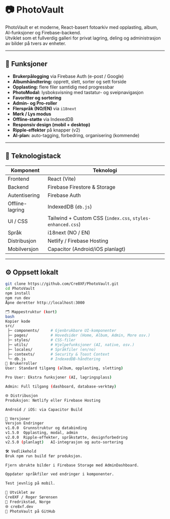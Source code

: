 # 📷 PhotoVault

PhotoVault er et moderne, React-basert fotoarkiv med opplasting, album, AI-funksjoner og Firebase-backend.  
Utviklet som et fullverdig galleri for privat lagring, deling og administrasjon av bilder på tvers av enheter.

---

## 🚀 Funksjoner

- **Brukerpålogging** via Firebase Auth (e-post / Google)
- **Albumhåndtering:** opprett, slett, sorter og sett forside
- **Opplasting:** flere filer samtidig med progressbar
- **PhotoModal:** lysboksvisning med tastatur- og sveipnavigasjon
- **Favoritter og sortering**
- **Admin- og Pro-roller**
- **Flerspråk (NO/EN)** via `i18next`
- **Mørk / Lys modus**
- **Offline-støtte** via IndexedDB
- **Responsiv design (mobil + desktop)**
- **Ripple-effekter** på knapper (v2)
- **AI-plan:** auto-tagging, forbedring, organisering (kommende)

---

## 🧩 Teknologistack

| Komponent       | Teknologi                                                  |
| --------------- | ---------------------------------------------------------- |
| Frontend        | React (Vite)                                               |
| Backend         | Firebase Firestore & Storage                               |
| Autentisering   | Firebase Auth                                              |
| Offline-lagring | IndexedDB (`db.js`)                                        |
| UI / CSS        | Tailwind + Custom CSS (`index.css`, `styles-enhanced.css`) |
| Språk           | i18next (NO / EN)                                          |
| Distribusjon    | Netlify / Firebase Hosting                                 |
| Mobilversjon    | Capacitor (Android/iOS planlagt)                           |

---

## ⚙️ Oppsett lokalt

```bash
git clone https://github.com/Cre8XF/PhotoVault.git
cd PhotoVault
npm install
npm run dev
Åpne deretter http://localhost:3000

🗂️ Mappestruktur (kort)
bash
Kopier kode
src/
 ├─ components/     # Gjenbrukbare UI-komponenter
 ├─ pages/          # Hovedsider (Home, Album, Admin, More osv.)
 ├─ styles/         # CSS-filer
 ├─ utils/          # Hjelpefunksjoner (AI, native, osv.)
 ├─ locales/        # Språkfiler (en/no)
 ├─ contexts/       # Security & Toast Context
 └─ db.js           # IndexedDB-håndtering
🧠 Brukerroller
User: Standard tilgang (album, opplasting, sletting)

Pro User: Ekstra funksjoner (AI, lagringsplass)

Admin: Full tilgang (dashboard, database-verktøy)

🌐 Distribusjon
Produksjon: Netlify eller Firebase Hosting

Android / iOS: via Capacitor Build

🧾 Versjoner
Versjon	Endringer
v1.0.0	Grunnstruktur og databinding
v1.5.0	Opplasting, modal, admin
v2.0.0	Ripple-effekter, språkstøtte, designforbedring
v2.5.0 (planlagt)	AI-integrasjon og auto-sortering

🛠 Vedlikehold
Bruk npm run build før produksjon.

Fjern ubrukte bilder i Firebase Storage med AdminDashboard.

Oppdater språkfiler ved endringer i komponenter.

Test jevnlig på mobil.

👤 Utviklet av
Cre8XF / Roger Sørensen
📍 Fredrikstad, Norge
🌐 cre8xf.dev
📸 PhotoVault på GitHub
```
